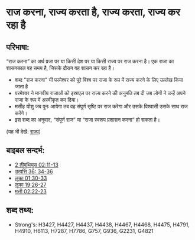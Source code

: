 # राज करना, राज्य करता है, राज्य करता, राज्य कर रहा है #

## परिभाषा: ##

“राज करना” का अर्थ प्रजा पर या किसी देश पर या किसी राज्य पर राज करना है। एक राजा का शासनकाल वह समय है, जिसके दौरान वह शासन कर रहा है।

* शब्द "राज करना" भी परमेश्वर को पूरे विश्व पर राजा के रूप में राज्य करने के लिए उल्लेख किया जाता है
* परमेश्वर ने मानवीय राजाओं को इस्राएल पर राज्य करने की अनुमति तब दी जब लोगों ने उन्हें अपने राजा के रूप में अस्वीकृत कर दिया।
* मसीह यीशु जब पुनः आयेगा तब वह संपूर्ण सृष्टि पर राज करेगा और उसके विश्वासी उसके साथ राज करेंगे।
* इस शब्द का अनुवाद, “संपूर्ण राज” या “राजा स्वरूप प्रशासन करना” हो सकता है।

(यह भी देखें: [राज्य](../other/kingdom.md))

## बाइबल सन्दर्भ: ##

* [2 तीमुथियुस 02:11-13](rc://en/tn/help/2ti/02/11)
* [उत्पत्ति 36: 34-36](rc://en/tn/help/gen/36/34)
* [लूका 01:30-33](rc://en/tn/help/luk/01/30)
* [लूका 19:26-27](rc://en/tn/help/luk/19/26)
* [मत्ती 02:22-23](rc://en/tn/help/mat/02/22)

## शब्द तथ्य: ##

* Strong's: H3427, H4427, H4437, H4438, H4467, H4468, H4475, H4791, H4910, H6113, H7287, H7786, G757, G936, G2231, G4821
